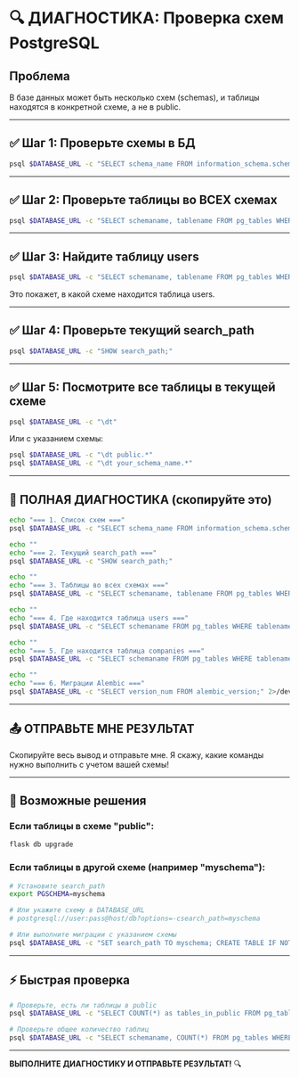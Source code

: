 # 🔍 ДИАГНОСТИКА: Проверка схем PostgreSQL

## Проблема
В базе данных может быть несколько схем (schemas), и таблицы находятся в конкретной схеме, а не в public.

---

## ✅ Шаг 1: Проверьте схемы в БД

```bash
psql $DATABASE_URL -c "SELECT schema_name FROM information_schema.schemata;"
```

---

## ✅ Шаг 2: Проверьте таблицы во ВСЕХ схемах

```bash
psql $DATABASE_URL -c "SELECT schemaname, tablename FROM pg_tables WHERE schemaname NOT IN ('pg_catalog', 'information_schema') ORDER BY schemaname, tablename;"
```

---

## ✅ Шаг 3: Найдите таблицу users

```bash
psql $DATABASE_URL -c "SELECT schemaname, tablename FROM pg_tables WHERE tablename = 'users';"
```

Это покажет, в какой схеме находится таблица users.

---

## ✅ Шаг 4: Проверьте текущий search_path

```bash
psql $DATABASE_URL -c "SHOW search_path;"
```

---

## ✅ Шаг 5: Посмотрите все таблицы в текущей схеме

```bash
psql $DATABASE_URL -c "\dt"
```

Или с указанием схемы:
```bash
psql $DATABASE_URL -c "\dt public.*"
psql $DATABASE_URL -c "\dt your_schema_name.*"
```

---

## 🎯 ПОЛНАЯ ДИАГНОСТИКА (скопируйте это)

```bash
echo "=== 1. Список схем ==="
psql $DATABASE_URL -c "SELECT schema_name FROM information_schema.schemata WHERE schema_name NOT IN ('pg_catalog', 'information_schema');"

echo ""
echo "=== 2. Текущий search_path ==="
psql $DATABASE_URL -c "SHOW search_path;"

echo ""
echo "=== 3. Таблицы во всех схемах ==="
psql $DATABASE_URL -c "SELECT schemaname, tablename FROM pg_tables WHERE schemaname NOT IN ('pg_catalog', 'information_schema') ORDER BY schemaname;"

echo ""
echo "=== 4. Где находится таблица users ==="
psql $DATABASE_URL -c "SELECT schemaname FROM pg_tables WHERE tablename = 'users';"

echo ""
echo "=== 5. Где находится таблица companies ==="
psql $DATABASE_URL -c "SELECT schemaname FROM pg_tables WHERE tablename = 'companies';"

echo ""
echo "=== 6. Миграции Alembic ==="
psql $DATABASE_URL -c "SELECT version_num FROM alembic_version;" 2>/dev/null || echo "Таблица alembic_version не найдена"
```

---

## 📤 ОТПРАВЬТЕ МНЕ РЕЗУЛЬТАТ

Скопируйте весь вывод и отправьте мне. Я скажу, какие команды нужно выполнить с учетом вашей схемы!

---

## 🔧 Возможные решения

### Если таблицы в схеме "public":
```bash
flask db upgrade
```

### Если таблицы в другой схеме (например "myschema"):
```bash
# Установите search_path
export PGSCHEMA=myschema

# Или укажите схему в DATABASE_URL
# postgresql://user:pass@host/db?options=-csearch_path=myschema

# Или выполните миграции с указанием схемы
psql $DATABASE_URL -c "SET search_path TO myschema; CREATE TABLE IF NOT EXISTS ..."
```

---

## ⚡ Быстрая проверка

```bash
# Проверьте, есть ли таблицы в public
psql $DATABASE_URL -c "SELECT COUNT(*) as tables_in_public FROM pg_tables WHERE schemaname = 'public';"

# Проверьте общее количество таблиц
psql $DATABASE_URL -c "SELECT schemaname, COUNT(*) FROM pg_tables WHERE schemaname NOT IN ('pg_catalog', 'information_schema') GROUP BY schemaname;"
```

---

**ВЫПОЛНИТЕ ДИАГНОСТИКУ И ОТПРАВЬТЕ РЕЗУЛЬТАТ!** 🔍
